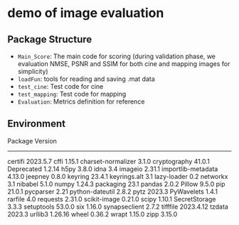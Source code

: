 # demo of image evaluation

## Package Structure
* `Main_Score`: The main code for scoring (during validation phase, we evaluation NMSE, PSNR and SSIM for both cine and mapping images for simplicity)
* `loadFun`: tools for reading and saving .mat data
* `test_cine`: Test code for cine
* `test_mapping`: Test code for mapping
* `Evaluation`: Metrics definition for reference

## Environment
Package            Version
------------------ ---------
certifi            2023.5.7
cffi               1.15.1
charset-normalizer 3.1.0
cryptography       41.0.1
Deprecated         1.2.14
h5py               3.8.0
idna               3.4
imageio            2.31.1
importlib-metadata 4.13.0
jeepney            0.8.0
keyring            23.4.1
keyrings.alt       3.1
lazy-loader        0.2
networkx           3.1
nibabel            5.1.0
numpy              1.24.3
packaging          23.1
pandas             2.0.2
Pillow             9.5.0
pip                21.0.1
pycparser          2.21
python-dateutil    2.8.2
pytz               2023.3
PyWavelets         1.4.1
rarfile            4.0
requests           2.31.0
scikit-image       0.21.0
scipy              1.10.1
SecretStorage      3.3.3
setuptools         53.0.0
six                1.16.0
synapseclient      2.7.2
tifffile           2023.4.12
tzdata             2023.3
urllib3            1.26.16
wheel              0.36.2
wrapt              1.15.0
zipp               3.15.0
